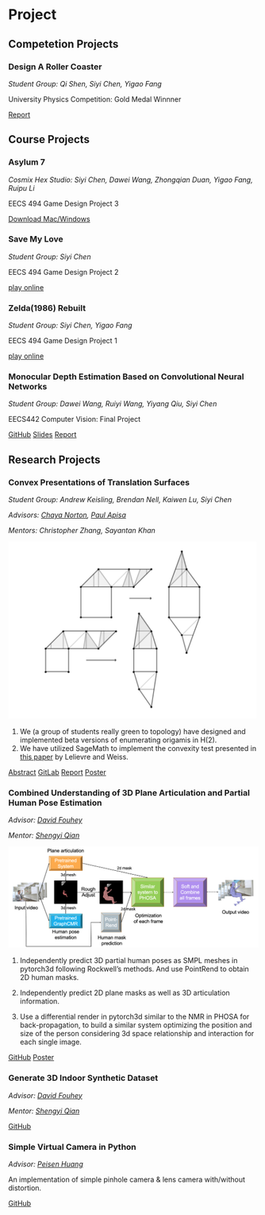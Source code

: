 <!-- [Home](index.md) -->

# Project

## Competetion Projects

### Design A Roller Coaster

*Student Group: Qi Shen, Siyi Chen, Yigao Fang*

University Physics Competition: Gold Medal Winnner

[Report](Others/190B.pdf)

## Course Projects

### Asylum 7

*Cosmix Hex Studio: Siyi Chen, Dawei Wang, Zhongqian Duan, Yigao Fang, Ruipu Li*

EECS 494 Game Design Project 3

[Download Mac/Windows](https://drive.google.com/drive/folders/19tqpVue4BAntjGUJz0MaRSeANvv_MPdh?usp=sharing)



### Save My Love

*Student Group: Siyi Chen*

EECS 494 Game Design Project 2

[play online](http://www-personal.umich.edu/~siyich/Web_Save_My_Love/)



### Zelda(1986) Rebuilt

*Student Group: Siyi Chen, Yigao Fang*

EECS 494 Game Design Project 1

[play online](http://www-personal.umich.edu/~siyich/Web_Zelda/)

### Monocular Depth Estimation Based on Convolutional Neural Networks

*Student Group: Dawei Wang, Ruiyi Wang, Yiyang Qiu, Siyi Chen*

EECS442 Computer Vision: Final Project

[GitHub](https://github.com/Wangdawei00/EECS442-project)
[Slides](EECS442/slides.pdf)
[Report](EECS442/report.pdf)


## Research Projects

### Convex Presentations of Translation Surfaces

*Student Group: Andrew Keisling, Brendan Nell, Kaiwen Lu, Siyi Chen*

*Advisors: [Chaya Norton](https://lsa.umich.edu/math/people/postdoc-faculty/nchaya.html), [Paul Apisa](http://www-personal.umich.edu/~apisa/)*

*Mentors: Christopher Zhang, Sayantan Khan*

<img src="Origami/surface.png" alt="origami" width="500"/> 

1. We (a group of students really green to topology) have designed and implemented beta versions of enumerating origamis in H(2).
2. We have utilized SageMath to implement the convexity test presented in [this paper](https://arxiv.org/abs/1306.3606) by Lelievre and Weiss.

[Abstract](Origami/intro.pdf) 
[GitLab](https://gitlab.eecs.umich.edu/logm/wi21/convex-presentations-of-translation-surfaces)  [Report](Origami/report.pdf) 
[Poster](Origami/poster.pdf)

### Combined Understanding of 3D Plane Articulation and Partial Human Pose Estimation

*Advisor: [David Fouhey](https://web.eecs.umich.edu/~fouhey/)*

*Mentor: [Shengyi Qian](https://jasonqsy.github.io/)*

<img src="SURE/model.png" alt="sure" width="800"/> 

1. Independently predict 3D partial human poses as SMPL meshes  in pytorch3d following Rockwell’s methods. And use PointRend to obtain 2D human masks.

2. Independently predict  2D plane masks as well as 3D articulation information. 

3. Use a differential render in pytorch3d similar to the NMR in PHOSA for back-propagation,  to build a similar system optimizing the position and size of the person considering 3d space relationship and interaction for each single image. 


[GitHub](https://github.com/ChicyChen/CombinedOPT)
[Poster](SURE/poster.pdf)



### Generate 3D Indoor Synthetic Dataset

*Advisor: [David Fouhey](https://web.eecs.umich.edu/~fouhey/)*

*Mentor: [Shengyi Qian](https://jasonqsy.github.io/)*

[GitHub](https://github.com/ChicyChen/AM3S)



### Simple Virtual Camera in Python
*Advisor: [Peisen Huang](https://www.ji.sjtu.edu.cn/about/faculty-staff/faculty-directory/faculty-detail/92/)*

An implementation of simple pinhole camera & lens camera with/without distortion.

[GitHub](https://github.com/ChicyChen/VirtualCameras)

